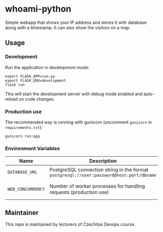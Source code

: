# whoami-python
Simple webapp that shows your IP address and stores it with database along with a timestamp. It can also show the visitors on a map.

## Usage
### Development

Run the application in development mode:

```
export FLASK_APP=run.py
export FLASK_ENV=development
flask run
```


This will start the development server with debug mode enabled and auto-reload on code changes.

### Production use
The recommended way is running with gunicorn (uncomment `gunicorn` in `requirements.txt`):

```
gunicorn run:app
```


### Environment Variables

| Name | Description | Default | Documentation |
|------|-------------|---------|----------------|
| `DATABASE_URL` | PostgreSQL connection string in the format `postgresql://user:password@host:port/dbname` | `sqlite:///:memory:` | [SQLAlchemy Database URLs](https://docs.sqlalchemy.org/en/14/core/engines.html#database-urls) |
| `WEB_CONCURRENCY` | Number of worker processes for handling requests (production use) | `1` (can be set by PaaS like Heroku) | [Gunicorn Worker Configuration](https://docs.gunicorn.org/en/stable/settings.html#worker-processes) |

## Maintainer
This repo is maintained by lecturers of Czechitas Devops course.
